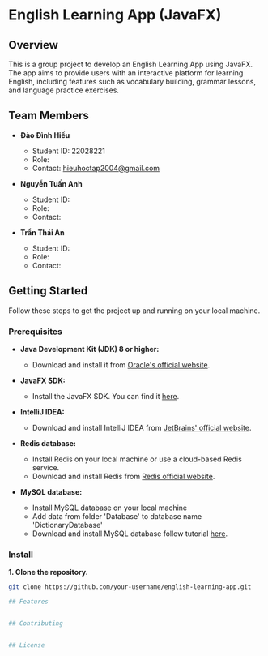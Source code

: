 # English Learning App (JavaFX)

## Overview
This is a group project to develop an English Learning App using JavaFX. The app aims to provide users with an interactive platform for learning English, including features such as vocabulary building, grammar lessons, and language practice exercises.

## Team Members
- **Đào Đình Hiếu**
  - Student ID: 22028221
  - Role: 
  - Contact: hieuhoctap2004@gmail.com

- **Nguyễn Tuấn Anh**
  - Student ID: 
  - Role: 
  - Contact: 

- **Trần Thái An**
  - Student ID: 
  - Role: 
  - Contact: 

## Getting Started
Follow these steps to get the project up and running on your local machine.
### Prerequisites
- **Java Development Kit (JDK) 8 or higher:**
  - Download and install it from [Oracle's official website](https://www.oracle.com/java/technologies/javase-downloads.html).

- **JavaFX SDK:**
  - Install the JavaFX SDK. You can find it [here](https://openjfx.io/).

- **IntelliJ IDEA:**
  - Download and install IntelliJ IDEA from [JetBrains' official website](https://www.jetbrains.com/idea/download/).

- **Redis database:**
  - Install Redis on your local machine or use a cloud-based Redis service.
  - Download and install Redis from [Redis official website](https://redis.io/download/).
    
- **MySQL database:**
  - Install MySQL database on your local machine
  - Add data from folder 'Database' to database name 'DictionaryDatabase'
  - Download and install MySQL database follow tutorial [here](https://www.javatpoint.com/how-to-install-mysql).
 
### Install
**1. Clone the repository.**
```bash
git clone https://github.com/your-username/english-learning-app.git

## Features


## Contributing


## License

